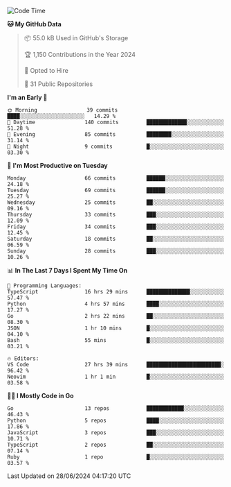 <!--START_SECTION:thansetan-waka-->
![Code Time](http://img.shields.io/badge/Code%20Time-30%20hrs%2022%20mins-blue)

**🐱 My GitHub Data** 

> 📦 55.0 kB Used in GitHub's Storage 
 > 
> 🏆 1,150 Contributions in the Year 2024
 > 
> 💼 Opted to Hire
 > 
> 📜 31 Public Repositories 
 > 

**I'm an Early 🐤** 

```text
🌞 Morning                39 commits          ████░░░░░░░░░░░░░░░░░░░░░   14.29 % 
🌆 Daytime                140 commits         █████████████░░░░░░░░░░░░   51.28 % 
🌃 Evening                85 commits          ████████░░░░░░░░░░░░░░░░░   31.14 % 
🌙 Night                  9 commits           █░░░░░░░░░░░░░░░░░░░░░░░░   03.30 % 
```

📅 **I'm Most Productive on Tuesday** 

```text
Monday                   66 commits          ██████░░░░░░░░░░░░░░░░░░░   24.18 % 
Tuesday                  69 commits          ██████░░░░░░░░░░░░░░░░░░░   25.27 % 
Wednesday                25 commits          ██░░░░░░░░░░░░░░░░░░░░░░░   09.16 % 
Thursday                 33 commits          ███░░░░░░░░░░░░░░░░░░░░░░   12.09 % 
Friday                   34 commits          ███░░░░░░░░░░░░░░░░░░░░░░   12.45 % 
Saturday                 18 commits          ██░░░░░░░░░░░░░░░░░░░░░░░   06.59 % 
Sunday                   28 commits          ███░░░░░░░░░░░░░░░░░░░░░░   10.26 % 
```

📊 **In The Last 7 Days I Spent My Time On** 

```text
💬 Programming Languages: 
TypeScript               16 hrs 29 mins      ██████████████░░░░░░░░░░░   57.47 % 
Python                   4 hrs 57 mins       ████░░░░░░░░░░░░░░░░░░░░░   17.27 % 
Go                       2 hrs 22 mins       ██░░░░░░░░░░░░░░░░░░░░░░░   08.30 % 
JSON                     1 hr 10 mins        █░░░░░░░░░░░░░░░░░░░░░░░░   04.10 % 
Bash                     55 mins             █░░░░░░░░░░░░░░░░░░░░░░░░   03.21 % 

🔥 Editors: 
VS Code                  27 hrs 39 mins      ████████████████████████░   96.42 % 
Neovim                   1 hr 1 min          █░░░░░░░░░░░░░░░░░░░░░░░░   03.58 % 
```

**🧑‍💻 I Mostly Code in Go** 

```text
Go                       13 repos            ████████████░░░░░░░░░░░░░   46.43 % 
Python                   5 repos             ████░░░░░░░░░░░░░░░░░░░░░   17.86 % 
JavaScript               3 repos             ███░░░░░░░░░░░░░░░░░░░░░░   10.71 % 
TypeScript               2 repos             ██░░░░░░░░░░░░░░░░░░░░░░░   07.14 % 
Ruby                     1 repo              █░░░░░░░░░░░░░░░░░░░░░░░░   03.57 % 
```

Last Updated on 28/06/2024 04:17:20 UTC
<!--END_SECTION:thansetan-waka-->